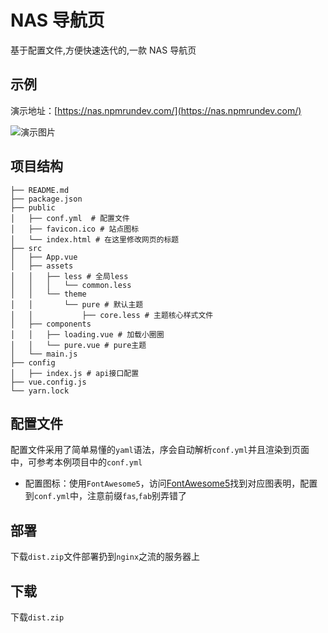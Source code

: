# NAS 导航页

基于配置文件,方便快速迭代的,一款 NAS 导航页

## 示例

演示地址：[https://nas.npmrundev.com/](https://nas.npmrundev.com/)

![演示图片](./demo.png)

## 项目结构

```
├── README.md
├── package.json
├── public
│   ├── conf.yml  # 配置文件
│   ├── favicon.ico # 站点图标
│   └── index.html # 在这里修改网页的标题
├── src
│   ├── App.vue
│   ├── assets
│   │   ├── less # 全局less
│   │   │   └── common.less
│   │   └── theme
│   │       └── pure # 默认主题
│   │           ├── core.less # 主题核心样式文件
│   ├── components
│   │   ├── loading.vue # 加载小圈圈
│   │   └── pure.vue # pure主题
│   └── main.js
├── config
│   ├── index.js # api接口配置
├── vue.config.js
└── yarn.lock
```

## 配置文件

配置文件采用了简单易懂的`yaml`语法，序会自动解析`conf.yml`并且渲染到页面中，可参考本例项目中的`conf.yml`

 - 配置图标：使用`FontAwesome5`，访问[FontAwesome5](https://fontawesome.com/icons)找到对应图表明，配置到`conf.yml`中，注意前缀`fas`,`fab`别弄错了

## 部署

下载`dist.zip`文件部署扔到`nginx`之流的服务器上

## 下载

下载`dist.zip`
